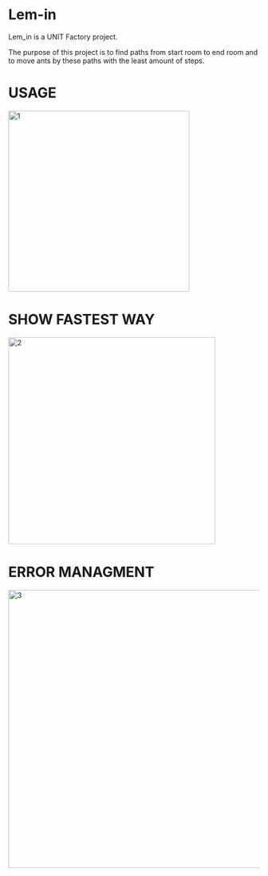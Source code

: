 # Lem-in
Lem_in is a UNIT Factory project.

The purpose of this project is to find paths from start room to end room and to move ants by these paths with the least amount of steps.

# USAGE
<img width="363" alt="1" src="https://user-images.githubusercontent.com/38104685/59041788-fd19dc80-8881-11e9-9152-5638f88cdc7a.png">

# SHOW FASTEST WAY
<img width="415" alt="2" src="https://user-images.githubusercontent.com/38104685/59042003-56820b80-8882-11e9-97b6-f2efe6aad05c.png">


# ERROR MANAGMENT
<img width="558" alt="3" src="https://user-images.githubusercontent.com/38104685/59041793-0014cd00-8882-11e9-8d6d-e2aa797aa58c.png">
